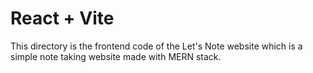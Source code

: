 # React + Vite

This directory is the frontend code of the Let's Note website which is a simple note taking website made with MERN stack.
